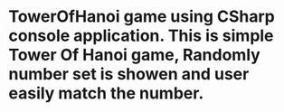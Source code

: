 # TowerOfHanoi game using CSharp console application. This is simple Tower Of Hanoi game, Randomly number set is showen and user easily match the number.
